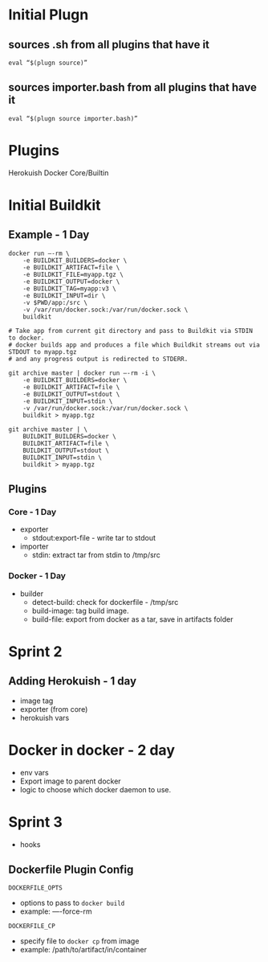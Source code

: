 
# Initial Plugn
## sources <plugin-name>.sh from all plugins that have it
    eval “$(plugn source)”

## sources importer.bash from all plugins that have it
    eval “$(plugn source importer.bash)”

# Plugins
Herokuish
Docker
Core/Builtin

# Initial Buildkit
## Example - 1 Day

```  
docker run —-rm \
	-e BUILDKIT_BUILDERS=docker \
	-e BUILDKIT_ARTIFACT=file \
	-e BUILDKIT_FILE=myapp.tgz \
	-e BUILDKIT_OUTPUT=docker \
	-e BUILDKIT_TAG=myapp:v3 \
	-e BUILDKIT_INPUT=dir \
	-v $PWD/app:/src \
	-v /var/run/docker.sock:/var/run/docker.sock \
	buildkit
```

```
# Take app from current git directory and pass to Buildkit via STDIN to docker.
# docker builds app and produces a file which Buildkit streams out via STDOUT to myapp.tgz
# and any progress output is redirected to STDERR.

git archive master | docker run —-rm -i \
	-e BUILDKIT_BUILDERS=docker \
	-e BUILDKIT_ARTIFACT=file \
	-e BUILDKIT_OUTPUT=stdout \
	-e BUILDKIT_INPUT=stdin \
	-v /var/run/docker.sock:/var/run/docker.sock \
	buildkit > myapp.tgz
```
```
git archive master | \
	BUILDKIT_BUILDERS=docker \
	BUILDKIT_ARTIFACT=file \
	BUILDKIT_OUTPUT=stdout \
	BUILDKIT_INPUT=stdin \
	buildkit > myapp.tgz
```
## Plugins
### Core - 1 Day
- exporter
  - stdout:export-file - write tar to stdout
- importer
  - stdin: extract tar from stdin to /tmp/src

### Docker - 1 Day
- builder
  - detect-build: check for dockerfile - /tmp/src
  - build-image: tag build image.
  - build-file: export from docker as a tar, save in artifacts folder


# Sprint 2
## Adding Herokuish - 1 day
  - image tag
  - exporter (from core)
  - herokuish vars

# Docker in docker - 2 day
- env vars
- Export image to parent docker
- logic to choose which docker daemon to use.


# Sprint 3
- hooks
## Dockerfile Plugin Config

`DOCKERFILE_OPTS`
- options to pass to `docker build`
- example: —-force-rm

`DOCKERFILE_CP`
- specify file to `docker cp` from image
- example: /path/to/artifact/in/container
